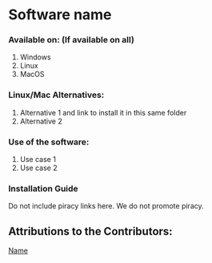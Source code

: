 # Software name

### Available on: (If available on all)
1. Windows
2. Linux
3. MacOS

### Linux/Mac Alternatives:
1. Alternative 1 and link to install it in this same folder
2. Alternative 2

### Use of the software:
1. Use case 1
2. Use case 2

### Installation Guide



Do not include piracy links here. We do not promote piracy.

## Attributions to the Contributors:

[Name](https://github.link.of.contributer)